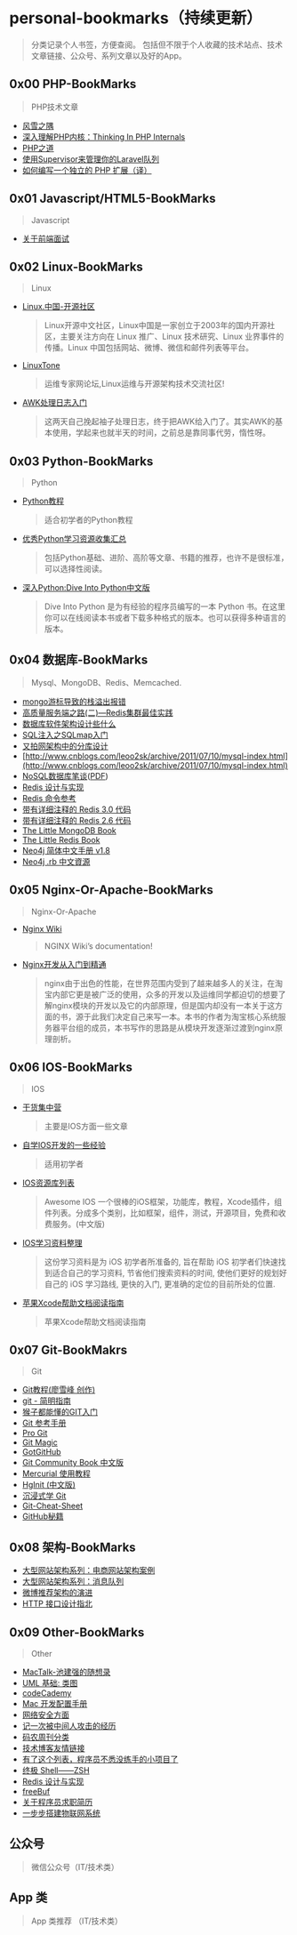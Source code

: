 # personal-bookmarks（持续更新）

> 分类记录个人书签，方便查阅。 包括但不限于个人收藏的技术站点、技术文章链接、公众号、系列文章以及好的App。


## 0x00 PHP-BookMarks 
> PHP技术文章

- [风雪之隅](http://www.laruence.com/)   
- [深入理解PHP内核：Thinking In PHP Internals](http://www.php-internals.com/)  
- [PHP之道](http://wulijun.github.io/php-the-right-way/#site-header)
- [使用Supervisor来管理你的Laravel队列](http://yansu.org/2014/03/22/managing-your-larrvel-queue-by-supervisor.html)
- [如何编写一个独立的 PHP 扩展（译）](http://0x1.im/blog/php/how-to-create-a-php-extension.html)

## 0x01 Javascript/HTML5-BookMarks
> Javascript

- [关于前端面试](https://mdluo.github.io/blog/about-front-end-interview/) 

## 0x02 Linux-BookMarks
> Linux

- [Linux.中国-开源社区](https://linux.cn/)

	> Linux开源中文社区，Linux中国是一家创立于2003年的国内开源社区，主要关注方向在 Linux 推广、Linux 技术研究、Linux 业界事件的传播。Linux 中国包括网站、微博、微信和邮件列表等平台。
	
- [LinuxTone](http://bbs.linuxtone.org/forum.php)

	> 运维专家网论坛,Linux运维与开源架构技术交流社区!

- [AWK处理日志入门](http://calvin1978.blogcn.com/articles/awk_accesslog.html)

	> 这两天自己挽起袖子处理日志，终于把AWK给入门了。其实AWK的基本使用，学起来也就半天的时间，之前总是靠同事代劳，惰性呀。


## 0x03 Python-BookMarks
> Python

- [Python教程](http://www.yiibai.com/python/python_modules.html#python_modules)
	
	> 适合初学者的Python教程

- [优秀Python学习资源收集汇总](http://www.cnblogs.com/lanxuezaipiao/p/3543658.html)
	
	> 包括Python基础、进阶、高阶等文章、书籍的推荐，也许不是很标准，可以选择性阅读。

- [深入Python:Dive Into Python中文版](http://woodpecker.org.cn/diveintopython/)

	> Dive Into Python 是为有经验的程序员编写的一本 Python 书。在这里你可以在线阅读本书或者下载多种格式的版本。也可以获得多种语言的版本。

## 0x04 数据库-BookMarks
> Mysql、MongoDB、Redis、Memcached.

- [mongo游标导致的栈溢出报错](http://www.galen-yip.com/2015/11/02/An-experience-about-maximum-call-stack-error/)
- [高质量服务端之路(二)—Redis集群最佳实践](http://jimhuang.cn/?p=402#rd&sukey=fc78a68049a14bb2dbaf9b4b070765faafee29beaf2a0cece9d50bef5485a0e0eecad736cb15b4451305f0924bd460fc)
- [数据库软件架构设计些什么](http://mp.weixin.qq.com/s?__biz=MjM5ODYxMDA5OQ==&mid=400465735&idx=1&sn=8d7067de4cc8f73ea5558f07e0a9340e&scene=0#wechat_redirect)
- [SQL注入之SQLmap入门](http://www.freebuf.com/articles/web/29942.html)
- [又拍网架构中的分库设计](http://www.infoq.com/cn/articles/yupoo-partition-database)  
- [http://www.cnblogs.com/leoo2sk/archive/2011/07/10/mysql-index.html](http://www.cnblogs.com/leoo2sk/archive/2011/07/10/mysql-index.html)
- [NoSQL数据库笔谈](http://www.yankay.com/wp-content/NoSql_Database_Note.html)([PDF](http://yankaycom-wordpress.stor.sinaapp.com/uploads/2012/12/NoSQL%E6%95%B0%E6%8D%AE%E5%BA%93%E7%AC%94%E8%B0%88v2.pdf))
- [Redis 设计与实现](http://www.redisbook.com/en/latest/)
- [Redis 命令参考](http://www.redisdoc.com/en/latest/)
- [带有详细注释的 Redis 3.0 代码](https://github.com/huangz1990/redis-3.0-annotated)
- [带有详细注释的 Redis 2.6 代码](https://github.com/huangz1990/annotated_redis_source)
- [The Little MongoDB Book](https://github.com/justinyhuang/the-little-mongodb-book-cn/blob/master/mongodb.md)
- [The Little Redis Book](https://github.com/JasonLai256/the-little-redis-book/blob/master/cn/redis.md)
- [Neo4j 简体中文手册 v1.8](http://docs.neo4j.org.cn/)
- [Neo4j .rb 中文資源](http://neo4j.tw/)
	
	
	
## 0x05 Nginx-Or-Apache-BookMarks
> Nginx-Or-Apache

- [Nginx Wiki](https://www.nginx.com/resources/wiki/)

	> NGINX Wiki’s documentation!

- [Nginx开发从入门到精通](http://tengine.taobao.org/book/)
	> nginx由于出色的性能，在世界范围内受到了越来越多人的关注，在淘宝内部它更是被广泛的使用，众多的开发以及运维同学都迫切的想要了解nginx模块的开发以及它的内部原理，但是国内却没有一本关于这方面的书，源于此我们决定自己来写一本。本书的作者为淘宝核心系统服务器平台组的成员，本书写作的思路是从模块开发逐渐过渡到nginx原理剖析。

## 0x06 IOS-BookMarks
> IOS

- [干货集中营](http://tinyletter.com/daimajia/archive)
	
	> 主要是IOS方面一些文章

- [自学IOS开发的一些经验](http://www.imooc.com/article/1467)

	> 适用初学者

- [IOS资源库列表](http://app.memect.com/doc/ios.html)

	> Awesome IOS 一个很棒的iOS框架，功能库，教程，Xcode插件，组件列表。分成多个类别，比如框架，组件，测试，开源项目，免费和收费服务。(中文版)

- [IOS学习资料整理](https://github.com/Aufree/trip-to-iOS)

	> 这份学习资料是为 iOS 初学者所准备的, 旨在帮助 iOS 初学者们快速找到适合自己的学习资料, 节省他们搜索资料的时间, 使他们更好的规划好自己的 iOS 学习路线, 更快的入门, 更准确的定位的目前所处的位置.

- [苹果Xcode帮助文档阅读指南](http://www.imooc.com/article/1524)

	> 苹果Xcode帮助文档阅读指南

## 0x07 Git-BookMakrs
> Git

- [Git教程(廖雪峰 创作)](http://www.liaoxuefeng.com/wiki/0013739516305929606dd18361248578c67b8067c8c017b000)
- [git - 简明指南](http://rogerdudler.github.io/git-guide/index.zh.html)
- [猴子都能懂的GIT入门](http://backlogtool.com/git-guide/cn/)
- [Git 参考手册](http://gitref.justjavac.com/)
- [Pro Git](http://git-scm.com/book/zh)
- [Git Magic](http://www-cs-students.stanford.edu/~blynn/gitmagic/intl/zh_cn/)
- [GotGitHub](http://www.worldhello.net/gotgithub/index.html)
- [Git Community Book 中文版](http://gitbook.liuhui998.com/index.html)
- [Mercurial 使用教程](http://mercurial.selenic.com/wiki/ChineseTutorial)
- [HgInit (中文版)](http://bucunzai.net/hginit/)
- [沉浸式学 Git](http://igit.linuxtoy.org/)
- [Git-Cheat-Sheet](https://github.com/flyhigher139/Git-Cheat-Sheet)
- [GitHub秘籍](http://snowdream86.gitbooks.io/github-cheat-sheet/content/zh/index.html)



## 0x08 架构-BookMarks

- [大型网站架构系列：电商网站架构案例](http://blog.jobbole.com/97951/)
- [大型网站架构系列：消息队列](http://blog.jobbole.com/98028/)
- [微博推荐架构的演进](http://blog.jobbole.com/93818/)
- [HTTP 接口设计指北](https://github.com/bolasblack/http-api-guide)



## 0x09 Other-BookMarks
> Other

- [MacTalk-池建强的随想录](http://macshuo.com/)
- [UML 基础: 类图](http://www.ibm.com/developerworks/cn/rational/rationaledge/content/feb05/bell/)
- [codeCademy](https://www.codecademy.com/zh/learn)
- [Mac 开发配置手册](https://aaaaaashu.gitbooks.io/mac-dev-setup/content/index.html)
- [网络安全方面](http://www.xfocus.net)
- [记一次被中间人攻击的经历](http://www.cnblogs.com/pannengzhi/p/4927707.html)
- [码农周刊分类](https://github.com/nemoTyrant/manong)
- [技术博客友情链接](http://www.gfzj.us/links/)
- [有了这个列表，程序员不悉没练手的小项目了](http://blog.jobbole.com/49762/)
- [终极 Shell——ZSH](http://zhuanlan.zhihu.com/mactalk/19556676)
- [Redis 设计与实现](http://redisbook.com/)
- [freeBuf](http://www.freebuf.com/)
- [关于程序员求职简历](https://mdluo.github.io/blog/about-resume/)
- [一步步搭建物联网系统](https://github.com/gmszone/designiot)

## 公众号
> 微信公众号（IT/技术类）



## App 类
> App 类推荐 （IT/技术类）





